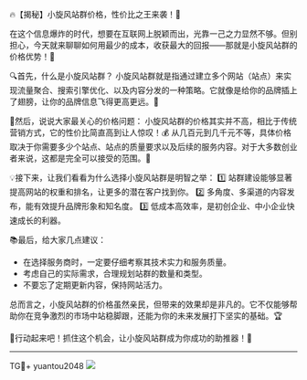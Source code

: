 🔥【揭秘】小旋风站群价格，性价比之王来袭！🎉

在这个信息爆炸的时代，想要在互联网上脱颖而出，光靠一己之力显然不够。但别担心，今天就来聊聊如何用最少的成本，收获最大的回报——那就是小旋风站群的价格优势！🚀

🔍首先，什么是小旋风站群？
小旋风站群就是指通过建立多个网站（站点）来实现流量聚合、搜索引擎优化、以及内容分发的一种策略。它就像是给你的品牌插上了翅膀，让你的品牌信息飞得更高更远。🌈

💸然后，说说大家最关心的价格问题：
小旋风站群的价格其实并不高，相比于传统营销方式，它的性价比简直高到让人惊叹！💰 从几百元到几千元不等，具体价格取决于你需要多少个站点、站点的质量要求以及后续的服务内容。对于大多数创业者来说，这都是完全可以接受的范围。🌟

💡接下来，让我们看看为什么选择小旋风站群是明智之举：
1️⃣ 站群建设能够显著提高网站的权重和排名，让更多的潜在客户找到你。
2️⃣ 多角度、多渠道的内容发布，能有效提升品牌形象和知名度。
3️⃣ 低成本高效率，是初创企业、中小企业快速成长的利器。

📚最后，给大家几点建议：
- 在选择服务商时，一定要仔细考察其技术实力和服务质量。
- 考虑自己的实际需求，合理规划站群的数量和类型。
- 不要忘了定期更新内容，保持网站活力。

总而言之，小旋风站群的价格虽然亲民，但带来的效果却是非凡的。它不仅能够帮助你在竞争激烈的市场中站稳脚跟，还能为你的未来发展打下坚实的基础。🏆

🚀行动起来吧！抓住这个机会，让小旋风站群成为你成功的助推器！🚀

---

TG💪+ yuantou2048  ![](https://github.com/user-attachments/assets/42a5a4a5-fea9-4a1d-8aa0-73e57e430cca)